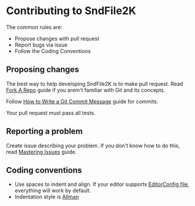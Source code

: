
# Contributing to SndFile2K
The common rules are:

* Propose changes with pull request
* Report bugs via issue
* Follow the Coding Conventions

## Proposing changes
The best way to help developing SndFile2K is to make pull request. Read [Fork A Repo](https://help.github.com/articles/fork-a-repo/) guide if you arem't familiar with Git and its concepts.

Follow [How to Write a Git Commit Message](https://chris.beams.io/posts/git-commit/) guide for commits.

Your pull request must pass all tests.

## Reporting a problem
Create issue describing your problem. If you don't know how to do this, read [Mastering Issues](https://guides.github.com/features/issues/) guide.

## Coding conventions
* Use spaces to indent and align. If your editor supports [EditorConfig file](http://editorconfig.org/), everything will work by default.
* Indentation style is [Allman](https://en.wikipedia.org/wiki/Indentation_style#Allman_style)
